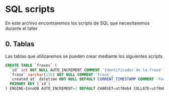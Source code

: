 # SQL scripts

En este archivo encontraremos los scripts de SQL que necesitaremos durante el taller

## 0. Tablas

Las tablas que utilizaremos se pueden crear mediante los siguientes scripts

```sql
CREATE TABLE `frases` (
  `id` int NOT NULL AUTO_INCREMENT COMMENT 'Identificador de la frase',
  `frase` varchar(128) NOT NULL COMMENT 'Frase',
  `created_at` datetime NOT NULL DEFAULT CURRENT_TIMESTAMP COMMENT 'Fecha en la que se ha creado la frase',
  PRIMARY KEY (`id`)
) ENGINE=InnoDB AUTO_INCREMENT=2 DEFAULT CHARSET=utf8mb4 COLLATE=utf8mb4_0900_ai_ci;
```